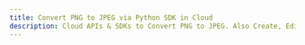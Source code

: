 ---title: Convert PNG to JPEG via Python SDK in Clouddescription: Cloud APIs & SDKs to Convert PNG to JPEG. Also Create, Edit & Render Microsoft Word & OpenOffice documents in the Cloud.---